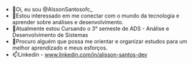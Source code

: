 
- 👋Oi, eu sou @AlssonSantosofc_
- 👀Estou interessado em me conectar com o mundo da tecnologia e aprender sobre análises e desenvolvimento.
- 🌱Atualmente estou Cursando o 3° semeste de ADS - Análise e Desenvolvimento de Sistemas
- 💞️Procuro alguém que possa me orientar e organizar estudos para um melhor aprendizado e meus esforços.
- 📫Linkedin - www.linkedin.com/in/alisson-santos-dev

<!---
AlissonSant/AlissonSant is a ✨ special ✨ repository because its `README.md` (this file) appears on your GitHub profile.
You can click the Preview link to take a look at your changes.
--->
